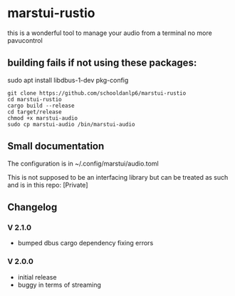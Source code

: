 # marstui-rustio
this is a wonderful tool to manage your audio from a terminal no more pavucontrol


## building fails if not using these packages:
sudo apt install libdbus-1-dev pkg-config


```
git clone https://github.com/schooldanlp6/marstui-rustio
cd marstui-rustio
cargo build --release
cd target/release
chmod +x marstui-audio
sudo cp marstui-audio /bin/marstui-audio
```
## Small documentation
The configuration is in ~/.config/marstui/audio.toml

This is not supposed to be an interfacing library but can be treated as such and is in this repo: [Private]


## Changelog
### V 2.1.0
- bumped dbus cargo dependency fixing errors

### V 2.0.0
- initial release
- buggy in terms of streaming
